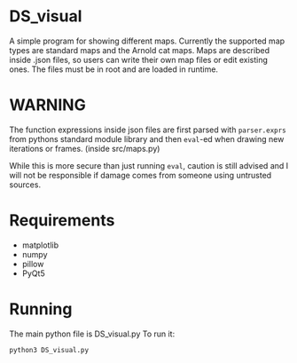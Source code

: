 # DS_visual

A simple program for showing different maps. Currently the supported map types
are standard maps and the Arnold cat maps. Maps are described inside .json
files, so users can write their own map files or edit existing ones. The files
must be in root and are loaded in runtime.

# WARNING

The function expressions inside json files are first parsed with
``parser.exprs`` from pythons standard module library and then ``eval``-ed
when drawing new iterations or frames. (inside src/maps.py)

While this is more secure than just running ``eval``, caution is still advised
and I will not be responsible if damage comes from someone using untrusted
sources.

# Requirements
- matplotlib
- numpy
- pillow
- PyQt5

# Running
The main python file is DS_visual.py
To run it:
``` shell
python3 DS_visual.py
```


